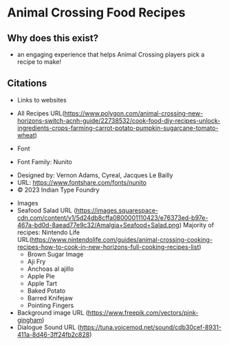 # Animal Crossing Food Recipes

## Why does this exist? 
- an engaging experience that helps Animal Crossing players pick a recipe to make!  
## Citations
- Links to websites 
- All Recipes URL(https://www.polygon.com/animal-crossing-new-horizons-switch-acnh-guide/22738532/cook-food-diy-recipes-unlock-ingredients-crops-farming-carrot-potato-pumpkin-sugarcane-tomato-wheat)

- Font
- Font Family: Nunito
 * Designed by: Vernon Adams, Cyreal, Jacques Le Bailly
 * URL: https://www.fontshare.com/fonts/nunito
 * © 2023 Indian Type Foundry 


- Images 
- Seafood Salad URL (https://images.squarespace-cdn.com/content/v1/5d24db8cffa0800001110423/e76373ed-b97e-467a-bd0d-8aead77e9c32/Amalgia+Seafood+Salad.png)
Majority of recipes: Nintendo Life URL(https://www.nintendolife.com/guides/animal-crossing-cooking-recipes-how-to-cook-in-new-horizons-full-cooking-recipes-list)
  - Brown Sugar Image 
  - Aji Fry
  - Anchoas al ajillo
  - Apple Pie
  - Apple Tart
  - Baked Potato
  - Barred Knifejaw
  - Pointing Fingers
- Background image URL (https://www.freepik.com/vectors/pink-gingham)
-  Dialogue Sound URL (https://tuna.voicemod.net/sound/cdb30cef-8931-411a-8d46-3ff24fb2c828)